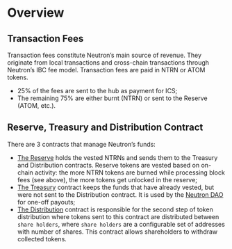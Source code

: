 # Overview

## Transaction Fees

Transaction fees constitute Neutron’s main source of revenue. They originate from local transactions and cross-chain
transactions through Neutron’s IBC fee model. Transaction fees are paid in NTRN or ATOM tokens.

- 25% of the fees are sent to the hub as payment for ICS;
- The remaining 75% are either burnt (NTRN) or sent to the Reserve (ATOM, etc.).

## Reserve, Treasury and Distribution Contract

There are 3 contracts that manage Neutron’s funds:

- [The Reserve](reserve/overview) holds the vested NTRNs and sends them to the Treasury and Distribution contracts. Reserve tokens are
  vested based on on-chain activity: the more NTRN tokens are burned while processing block fees (see above), the more
  tokens get unlocked in the reserve;
- [The Treasury](treasury/overview) contract keeps the funds that have already vested, but were not sent to the Distribution contract. It
  is used by the [Neutron DAO](/docs/neutron/dao/overview.md#neutron-dao) for one-off payouts;
- [The Distribution](distribution/overview) contract is responsible for the second step of token distribution where tokens sent to this
  contract are distributed between `share holders`, where `share holders` are a configurable set of addresses with
  number of shares. This contract allows shareholders to withdraw collected tokens.
